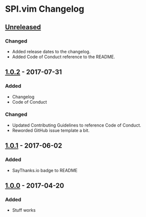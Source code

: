 # SPI.vim Changelog


## [Unreleased]

### Changed
- Added release dates to the changelog.
- Added Code of Conduct reference to the README.


## [1.0.2] - 2017-07-31

### Added
- Changelog
- Code of Conduct

### Changed
- Updated Contributing Guidelines to reference Code of Conduct.
- Reworded GitHub issue template a bit.


## [1.0.1] - 2017-06-02

### Added
- SayThanks.io badge to README


## [1.0.0] - 2017-04-20

### Added
- Stuff works


[Unreleased]: https://github.com/nkantar/SPI.vim/compare/1.0.2...HEAD
[1.0.2]: https://github.com/nkantar/SPI.vim/compare/1.0.1...1.0.2
[1.0.1]: https://github.com/nkantar/SPI.vim/compare/1.0.0...1.0.1
[1.0.0]: https://github.com/nkantar/SPI.vim/commit/18987af7119e9163d897b8c707ab2a5d5b658323
